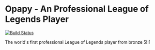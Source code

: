 # Opapy - An Professional League of Legends Player

[![Build Status](https://travis-ci.org/opapy-ch/site.svg?branch=master)](https://travis-ci.org/opapy-ch/site)

The world's first professional League of Legends player from bronze 5!!1

